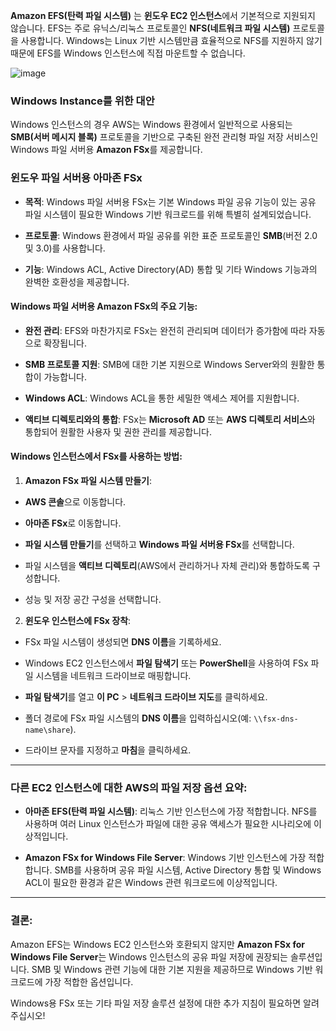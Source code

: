 **Amazon EFS(탄력 파일 시스템)** 는 **윈도우 EC2 인스턴스**에서 기본적으로 지원되지 않습니다. EFS는 주로 유닉스/리눅스 프로토콜인 **NFS(네트워크 파일 시스템)** 프로토콜을 사용합니다. Windows는 Linux 기반 시스템만큼 효율적으로 NFS를 지원하지 않기 때문에 EFS를 Windows 인스턴스에 직접 마운트할 수 없습니다.

![image](https://github.com/user-attachments/assets/54a1c501-14e0-472d-bca2-24735a8d06a3)

### **Windows Instance를 위한 대안**

Windows 인스턴스의 경우 AWS는 Windows 환경에서 일반적으로 사용되는 **SMB(서버 메시지 블록)** 프로토콜을 기반으로 구축된 완전 관리형 파일 저장 서비스인 Windows 파일 서버용 **Amazon FSx**를 제공합니다.

### **윈도우 파일 서버용 아마존 FSx**

- **목적**: Windows 파일 서버용 FSx는 기본 Windows 파일 공유 기능이 있는 공유 파일 시스템이 필요한 Windows 기반 워크로드를 위해 특별히 설계되었습니다.

- **프로토콜**: Windows 환경에서 파일 공유를 위한 표준 프로토콜인 **SMB**(버전 2.0 및 3.0)를 사용합니다.

- **기능**: Windows ACL, Active Directory(AD) 통합 및 기타 Windows 기능과의 완벽한 호환성을 제공합니다.

#### **Windows 파일 서버용 Amazon FSx의 주요 기능**:

- **완전 관리**: EFS와 마찬가지로 FSx는 완전히 관리되며 데이터가 증가함에 따라 자동으로 확장됩니다.

- **SMB 프로토콜 지원**: SMB에 대한 기본 지원으로 Windows Server와의 원활한 통합이 가능합니다.

- **Windows ACL**: Windows ACL을 통한 세밀한 액세스 제어를 지원합니다.

- **액티브 디렉토리와의 통합**: FSx는 **Microsoft AD** 또는 **AWS 디렉토리 서비스**와 통합되어 원활한 사용자 및 권한 관리를 제공합니다.

#### **Windows 인스턴스에서 FSx를 사용하는 방법:**

1. **Amazon FSx 파일 시스템 만들기**:

- **AWS 콘솔**으로 이동합니다.

- **아마존 FSx**로 이동합니다.

- **파일 시스템 만들기**를 선택하고 **Windows 파일 서버용 FSx**를 선택합니다.

- 파일 시스템을 **액티브 디렉토리**(AWS에서 관리하거나 자체 관리)와 통합하도록 구성합니다.

- 성능 및 저장 공간 구성을 선택합니다.

2. **윈도우 인스턴스에 FSx 장착**:

- FSx 파일 시스템이 생성되면 **DNS 이름**을 기록하세요.

- Windows EC2 인스턴스에서 **파일 탐색기** 또는 **PowerShell**을 사용하여 FSx 파일 시스템을 네트워크 드라이브로 매핑합니다.

- **파일 탐색기**를 열고 **이 PC** > **네트워크 드라이브 지도**를 클릭하세요.

- 폴더 경로에 FSx 파일 시스템의 **DNS 이름**을 입력하십시오(예: `\\fsx-dns-name\share`).

- 드라이브 문자를 지정하고 **마침**을 클릭하세요.

---

### **다른 EC2 인스턴스에 대한 AWS의 파일 저장 옵션 요약:**

- **아마존 EFS(탄력 파일 시스템)**: 리눅스 기반 인스턴스에 가장 적합합니다. NFS를 사용하며 여러 Linux 인스턴스가 파일에 대한 공유 액세스가 필요한 시나리오에 이상적입니다.

- **Amazon FSx for Windows File Server**: Windows 기반 인스턴스에 가장 적합합니다. SMB를 사용하며 공유 파일 시스템, Active Directory 통합 및 Windows ACL이 필요한 환경과 같은 Windows 관련 워크로드에 이상적입니다.

---

### **결론**:

Amazon EFS는 Windows EC2 인스턴스와 호환되지 않지만 **Amazon FSx for Windows File Server**는 Windows 인스턴스의 공유 파일 저장에 권장되는 솔루션입니다. SMB 및 Windows 관련 기능에 대한 기본 지원을 제공하므로 Windows 기반 워크로드에 가장 적합한 옵션입니다.

Windows용 FSx 또는 기타 파일 저장 솔루션 설정에 대한 추가 지침이 필요하면 알려주십시오!
